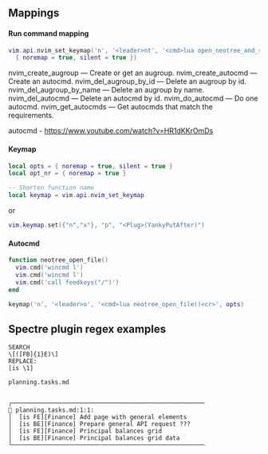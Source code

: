 ## Mappings

#### Run command mapping
```lua
vim.api.nvim_set_keymap('n', '<leader>nt', '<cmd>lua open_neotree_and_reveal()<CR>',
  { noremap = true, silent = true })
```

nvim_create_augroup — Create or get an augroup.
nvim_create_autocmd — Create an autocmd.
nvim_del_augroup_by_id — Delete an augroup by id.
nvim_del_augroup_by_name — Delete an augroup by name.
nvim_del_autocmd — Delete an autocmd by id.
nvim_do_autocmd — Do one autocmd.
nvim_get_autocmds — Get autocmds that match the requirements.

autocmd - https://www.youtube.com/watch?v=HR1dKKrOmDs

#### Keymap
```lua
local opts = { noremap = true, silent = true }
local opt_nr = { noremap = true }

-- Shorten function name
local keymap = vim.api.nvim_set_keymap
```

or

```lua
vim.keymap.set({"n","x"}, "p", "<Plug>(YankyPutAfter)")
```

#### Autocmd
```lua
function neotree_open_file()
  vim.cmd('wincmd l')
  vim.cmd('wincmd l')
  vim.cmd('call feedkeys("/")')
end

keymap('n', '<leader>o', '<cmd>lua neotree_open_file()<cr>', opts)
```

## Spectre plugin regex examples
```
SEARCH
\[([FB]{1}E)\]
REPLACE:
[is \1]

planning.tasks.md


┌──────────────────────────────────────────────────────
 planning.tasks.md:1:1:
│  [is FE][Finance] Add page with general elements
│  [is BE][Finance] Prepare general API request ???
│  [is FE][Finance] Principal balances grid
│  [is BE][Finance] Principal balances grid data
└──────────────────────────────────────────────────────
```
